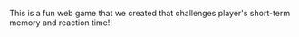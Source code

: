 This is a fun web game that we created that challenges player's short-term memory and reaction time!! 
